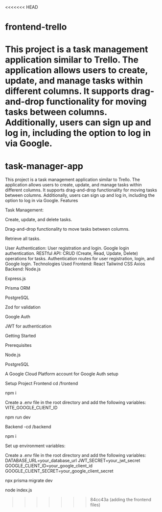 <<<<<<< HEAD
# frontend-trello
This project is a task management application similar to Trello. The application allows users to create, update, and manage tasks within different columns. It supports drag-and-drop functionality for moving tasks between columns. Additionally, users can sign up and log in, including the option to log in via Google.
=======
# task-manager-app
This project is a task management application similar to Trello. The application allows users to create, update, and manage tasks within different columns. It supports drag-and-drop functionality for moving tasks between columns. Additionally, users can sign up and log in, including the option to log in via Google.
Features

Task Management:

Create, update, and delete tasks.

Drag-and-drop functionality to move tasks between columns.

Retrieve all tasks.

User Authentication:
User registration and login.
Google login authentication.
RESTful API:
CRUD (Create, Read, Update, Delete) operations for tasks.
Authentication routes for user registration, login, and Google login.
Technologies Used
Frontend:
React
Tailwind CSS
Axios
Backend:
Node.js

Express.js

Prisma ORM

PostgreSQL

Zod for validation

Google Auth

JWT for authentication

Getting Started

Prerequisites

Node.js

PostgreSQL

A Google Cloud Platform account for Google Auth setup

Setup Project
Frontend
cd /frontend

npm i

Create a .env file in the root directory and add the following variables: VITE_GOOGLE_CLIENT_ID

npm run dev

Backend
-cd /backend

npm i

Set up environment variables:

Create a .env file in the root directory and add the following variables: DATABASE_URL=your_database_url JWT_SECRET=your_jwt_secret GOOGLE_CLIENT_ID=your_google_client_id GOOGLE_CLIENT_SECRET=your_google_client_secret

npx prisma migrate dev

node index.js
>>>>>>> 84cc43a (adding the frontend files)
